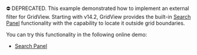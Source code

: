 ⛔ DEPRECATED. This example demonstrated how to implement an external filter for GridView. Starting with v14.2, GridView provides the built-in <a href="https://docs.devexpress.com/AspNet/17651/components/grid-view/concepts/filter-data/search-panel">Search Panel</a> functionality with the capability to locate it outside grid boundaries.

You can try this functionality in the following online demo:

- <a href="https://demos.devexpress.com/ASPxGridViewDemos/Filtering/SearchPanel.aspx">Search Panel</a>
